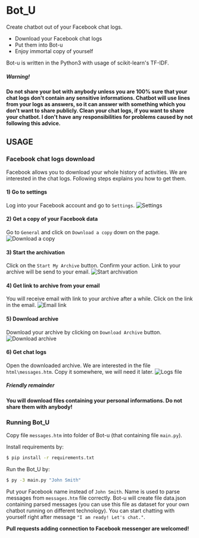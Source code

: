 # Bot_U
Create chatbot out of your Facebook chat logs.

  - Download your Facebook chat logs
  - Put them into Bot-u
  - Enjoy immortal copy of yourself

Bot-u is written in the Python3 with usage of scikit-learn's TF-IDF.

##### Warning!
**Do not share your bot with anybody unless you are 100% sure that your chat logs don't contain any sensitive informations. Chatbot will use lines from your logs as answers, so it can answer with something which you don't want to share publicly. Clean your chat logs, if you want to share your chatbot. I don't have any responsibilities for problems caused by not following this advice.**

## USAGE
### Facebook chat logs download
Facebook allows you to download your whole history of activities. We are interested in the chat logs. Following steps explains you how to get them.

#### 1) Go to settings
Log into your Facebook account and go to ``Settings``.
![Settings](https://raw.githubusercontent.com/ermrk/Bot-u/images/bot-u-1.png)

#### 2) Get a copy of your Facebook data
Go to ``General`` and click on ``Download a copy`` down on the page.
![Download a copy](https://raw.githubusercontent.com/ermrk/Bot-u/images/bot-u-2.png)

#### 3) Start the archivation
Click on the ``Start My Archive`` button. Confirm your action. Link to your archive will be send to your email.
![Start archivation](https://raw.githubusercontent.com/ermrk/Bot-u/images/bot-u-3.png)

#### 4) Get link to archive from your email
You will receive email with link to your archive after a while. Click on the link in the email.
![Email link](https://raw.githubusercontent.com/ermrk/Bot-u/images/bot-u-4.png)

#### 5) Download archive
Download your archive by clicking on ``Download Archive`` button.
![Download archive](https://raw.githubusercontent.com/ermrk/Bot-u/images/bot-u-5.png)

#### 6) Get chat logs
Open the downloaded archive. We are interested in the file ``html\messages.htm``. Copy it somewhere, we will need it later.
![Logs file](https://raw.githubusercontent.com/ermrk/Bot-u/images/bot-u-6.png)

##### Friendly remainder
**You will download files containing your personal informations. Do not share them with anybody!**

### Running Bot_U
Copy file ``messages.htm`` into folder of Bot-u (that containing file ``main.py``). 

Install requirements by:
```sh
$ pip install -r requirements.txt
```

Run the Bot_U by:
```sh
$ py -3 main.py "John Smith"
```
Put your Facebook name instead of ``John Smith``. Name is used to parse messages from ``messages.htm`` file correctly. Bot-u will create file data.json containing parsed messages (you can use this file as dataset for your own chatbot running on different technology). You can start chatting with yourself right after message ``"I am ready! Let's chat."``.

**Pull requests adding connection to Facebook messenger are welcomed!**
